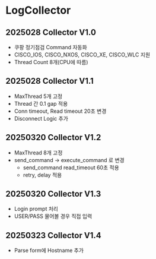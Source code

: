 # LogCollector

## 2025028 Collector V1.0
- 쿠팡 정기점검 Command 자동화
- CISCO_IOS, CISCO_NXOS, CISCO_XE, CISCO_WLC 지원
- Thread Count 8개(CPU에 따름)

## 2025028 Collector V1.1
- MaxThread 5개 고정
- Thread 간 0.1 gap 적용
- Conn timeout, Read timeout 20초 변경
- Disconnect Logic 추가

## 20250320 Collector V1.2
- MaxThread 8개 고정
- send_command -> execute_command 로 변경
  - send_command read_timeout 60초 적용 
  - retry, delay 적용

## 20250320 Collector V1.3
- Login prompt 처리
- USER/PASS 물어볼 경우 직접 입력

## 20250323 Collector V1.4
- Parse form에 Hostname 추가
